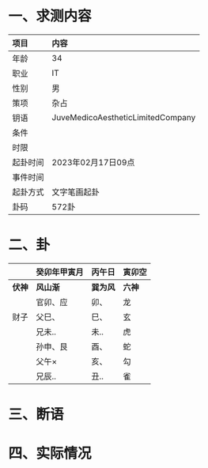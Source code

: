 # 一、求测内容
|项目|内容|
|:-|:-|
|年龄|34|
|职业|IT|
|性别|男|
|策项|杂占|
|钥语|JuveMedicoAestheticLimitedCompany|
|条件||
|时限||
|起卦时间|2023年02月17日09点|
|事件时间||
|起卦方式|文字笔画起卦|
|卦码|572卦|

# 二、卦
||癸卯年甲寅月|丙午日|寅卯空|
|:-|:-|:-|:-|
|**伏神**|**风山渐**|**巽为风**|**六神**|
||官卯、应|卯、|龙|
|财子|父巳、|巳、|玄|
||兄未..|未..|虎|
||孙申、艮|酉、|蛇|
||父午×|亥、|勾|
||兄辰..|丑..|雀|


# 三、断语

# 四、实际情况